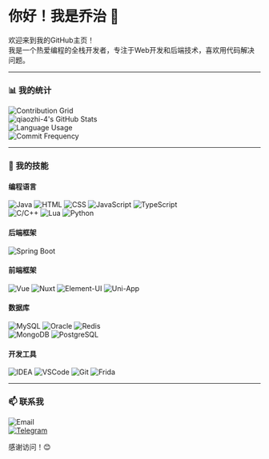 # 你好！我是乔治 👋

欢迎来到我的GitHub主页！  
我是一个热爱编程的全栈开发者，专注于Web开发和后端技术，喜欢用代码解决问题。

---

### 📊 我的统计
![Contribution Grid](https://camo.githubusercontent.com/634abfc8d217db23ac7a5d7874579f3f93bbe715f005978ba7fff74d4a4f1b52/68747470733a2f2f6769746875622d70726f66696c652d73756d6d6172792d63617264732e76657263656c2e6170702f6170692f63617264732f70726f66696c652d64657461696c733f757365726e616d653d7169616f7a68692d34267468656d653d746f6b796f6e69676874)  
![qiaozhi-4's GitHub Stats](https://github-readme-stats.vercel.app/api?username=qiaozhi-4&show_icons=true&theme=tokyonight&count_private=true&include_all_commits=true)  
![Language Usage](https://github-readme-stats.vercel.app/api/top-langs/?username=qiaozhi-4&layout=compact&theme=tokyonight&langs_count=8)  
![Commit Frequency](https://github-readme-streak-stats.herokuapp.com/?user=qiaozhi-4&theme=tokyonight)

---

### 🔧 我的技能
#### 编程语言
![Java](https://img.shields.io/badge/Java-007396?style=for-the-badge&logo=java&logoColor=white)
![HTML](https://img.shields.io/badge/HTML-E34F26?style=for-the-badge&logo=html5&logoColor=white)
![CSS](https://img.shields.io/badge/CSS-1572B6?style=for-the-badge&logo=css3&logoColor=white)
![JavaScript](https://img.shields.io/badge/JavaScript-F7DF1E?style=for-the-badge&logo=javascript&logoColor=black)
![TypeScript](https://img.shields.io/badge/TypeScript-3178C6?style=for-the-badge&logo=typescript&logoColor=white)  
![C/C++](https://img.shields.io/badge/C%2FC++-00599C?style=for-the-badge&logo=c%2B%2B&logoColor=white)
![Lua](https://img.shields.io/badge/Lua-2C2D72?style=for-the-badge&logo=lua&logoColor=white)
![Python](https://img.shields.io/badge/Python-3776AB?style=for-the-badge&logo=python&logoColor=white)

#### 后端框架
![Spring Boot](https://img.shields.io/badge/Spring%20Boot-6DB33F?style=for-the-badge&logo=spring&logoColor=white)

#### 前端框架
![Vue](https://img.shields.io/badge/Vue.js-4FC08D?style=for-the-badge&logo=vue.js&logoColor=white)
![Nuxt](https://img.shields.io/badge/Nuxt.js-00C58E?style=for-the-badge&logo=nuxt.js&logoColor=white)
![Element-UI](https://img.shields.io/badge/Element--UI-409EFF?style=for-the-badge&logo=element&logoColor=white)
![Uni-App](https://img.shields.io/badge/Uni--App-2B9939?style=for-the-badge&logo=uni-app&logoColor=white)

#### 数据库
![MySQL](https://img.shields.io/badge/MySQL-4479A1?style=for-the-badge&logo=mysql&logoColor=white)
![Oracle](https://img.shields.io/badge/Oracle-F80000?style=for-the-badge&logo=oracle&logoColor=white)
![Redis](https://img.shields.io/badge/Redis-DC382D?style=for-the-badge&logo=redis&logoColor=white)  
![MongoDB](https://img.shields.io/badge/MongoDB-47A248?style=for-the-badge&logo=mongodb&logoColor=white)
![PostgreSQL](https://img.shields.io/badge/PostgreSQL-336791?style=for-the-badge&logo=postgresql&logoColor=white)

#### 开发工具
![IDEA](https://img.shields.io/badge/IDEA-000000?style=for-the-badge&logo=intellij-idea&logoColor=white)
![VSCode](https://img.shields.io/badge/VS%20Code-007ACC?style=for-the-badge&logo=visual-studio-code&logoColor=white)
![Git](https://img.shields.io/badge/Git-F05032?style=for-the-badge&logo=git&logoColor=white)
![Frida](https://img.shields.io/badge/Frida-000000?style=for-the-badge&logo=frida&logoColor=white)

---

### 📫 联系我
![Email](https://img.shields.io/badge/Email-18890176107@163.com-D14836?style=flat-square&logo=163&logoColor=white)  
[![Telegram](https://img.shields.io/badge/Telegram-@XGeorgeSE-2CA5E0?style=flat-square&logo=telegram&logoColor=white)](https://t.me/XGeorgeSE)

感谢访问！😊
